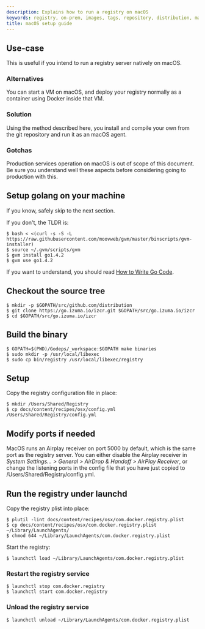 ```yaml
---
description: Explains how to run a registry on macOS
keywords: registry, on-prem, images, tags, repository, distribution, macOS, recipe, advanced
title: macOS setup guide
---
```


## Use-case

This is useful if you intend to run a registry server natively on macOS.

### Alternatives

You can start a VM on macOS, and deploy your registry normally as a container using Docker inside that VM.

### Solution

Using the method described here, you install and compile your own from the git repository and run it as an macOS agent.

### Gotchas

Production services operation on macOS is out of scope of this document. Be sure you understand well these aspects before considering going to production with this.

## Setup golang on your machine

If you know, safely skip to the next section.

If you don't, the TLDR is:

```console
$ bash < <(curl -s -S -L https://raw.githubusercontent.com/moovweb/gvm/master/binscripts/gvm-installer)
$ source ~/.gvm/scripts/gvm
$ gvm install go1.4.2
$ gvm use go1.4.2
```

If you want to understand, you should read [How to Write Go Code](https://golang.org/doc/code.html).

## Checkout the source tree

```console
$ mkdir -p $GOPATH/src/github.com/distribution
$ git clone https://go.izuma.io/izcr.git $GOPATH/src/go.izuma.io/izcr
$ cd $GOPATH/src/go.izuma.io/izcr
```

## Build the binary

```console
$ GOPATH=$(PWD)/Godeps/_workspace:$GOPATH make binaries
$ sudo mkdir -p /usr/local/libexec
$ sudo cp bin/registry /usr/local/libexec/registry
```

## Setup

Copy the registry configuration file in place:

```console
$ mkdir /Users/Shared/Registry
$ cp docs/content/recipes/osx/config.yml /Users/Shared/Registry/config.yml
```

## Modify ports if needed

MacOS runs an Airplay receiver on port 5000 by default, which is the same port as the registry server. You can either disable the Airplay receiver in _System Settings… > General > AirDrop & Handoff > AirPlay Receiver_, or change the listening ports in the config file that you have just copied to /Users/Shared/Registry/config.yml. 

## Run the registry under launchd

Copy the registry plist into place:

```console
$ plutil -lint docs/content/recipes/osx/com.docker.registry.plist
$ cp docs/content/recipes/osx/com.docker.registry.plist ~/Library/LaunchAgents/
$ chmod 644 ~/Library/LaunchAgents/com.docker.registry.plist
```

Start the registry:

```console
$ launchctl load ~/Library/LaunchAgents/com.docker.registry.plist
```

### Restart the registry service

```console
$ launchctl stop com.docker.registry
$ launchctl start com.docker.registry
```

### Unload the registry service

```console
$ launchctl unload ~/Library/LaunchAgents/com.docker.registry.plist
```
